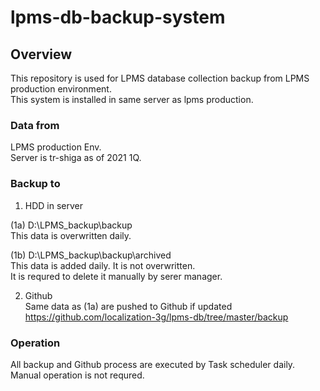 # lpms-db-backup-system  
  
## Overview  
This repository is used for LPMS database collection backup from LPMS production environment.  
This system is installed in same server as lpms production.  

### Data from  
LPMS production Env.  
Server is tr-shiga as of 2021 1Q.  
  
### Backup to  
1. HDD in server  
  
(1a) D:\LPMS_backup\backup    
This data is overwritten daily.  
  
(1b) D:\LPMS_backup\backup\archived  
This data is added daily. It is not overwritten.   
It is requred to delete it manually by serer manager.  
  
2. Github  
Same data as (1a) are pushed to Github if updated  
https://github.com/localization-3g/lpms-db/tree/master/backup  
  
### Operation  
All backup and Github process are executed by Task scheduler daily.  
Manual operation is not requred.   

